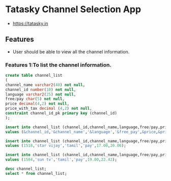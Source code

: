 # Tatasky Channel Selection App

* https://tatasky.in

## Features

* User should be able to view all the channel information.

### Features 1:To list the channel information.

```sql
create table channel_list
(
channel_name varchar2(40) not null,
channel_id number(10) not null,
language varchar2(25) not null,
free/pay char(5) not null,
price decimal(4,2) not null,
price_with_tax decimal (4,2) not null,
constraint channel_id_pk primary key (channel_id)
);

insert into channel_list (channel_id,channel_name,language,free/pay,price,price_with_tax)
values (&channel_id,'&channel_name','&language','&free_pay',&price,&price_with_tax);

insert into channel_list (channel_id,channel_name,language,free/pay,price,price_with_tax)
values (1518,'star vijay','tamil','pay',17.00,20.06);

insert into channel_list (channel_id,channel_name,language,free/pay,price,price_with_tax)
values (1504,'sun tv','tamil','pay',19.00,22.42);

desc channel_list;
select * from channel_list;
